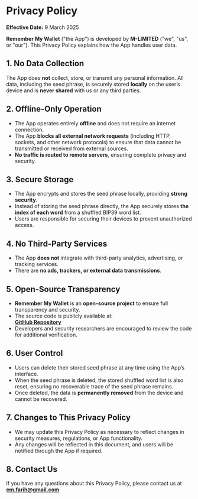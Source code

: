 # Privacy Policy

**Effective Date:** 9 March 2025

**Remember My Wallet** ("the App") is developed by **M-LIMITED** ("we", "us", or "our"). This Privacy Policy explains how the App handles user data.

## 1. No Data Collection
The App does **not** collect, store, or transmit any personal information. All data, including the seed phrase, is securely stored **locally** on the user’s device and is **never shared** with us or any third parties.

## 2. Offline-Only Operation
- The App operates entirely **offline** and does not require an internet connection.
- The App **blocks all external network requests** (including HTTP, sockets, and other network protocols) to ensure that data cannot be transmitted or received from external sources.
- **No traffic is routed to remote servers**, ensuring complete privacy and security.

## 3. Secure Storage
- The App encrypts and stores the seed phrase locally, providing **strong security**.
- Instead of storing the seed phrase directly, the App securely stores **the index of each word** from a shuffled BIP39 word list.
- Users are responsible for securing their devices to prevent unauthorized access.

## 4. No Third-Party Services
- The App **does not** integrate with third-party analytics, advertising, or tracking services.
- There are **no ads, trackers, or external data transmissions**.

## 5. Open-Source Transparency
- **Remember My Wallet** is an **open-source project** to ensure full transparency and security.
- The source code is publicly available at:  
  **[GitHub Repository](https://github.com/emfarih/remember-my-wallet)**
- Developers and security researchers are encouraged to review the code for additional verification.

## 6. User Control
- Users can delete their stored seed phrase at any time using the App’s interface.
- When the seed phrase is deleted, the stored shuffled word list is also reset, ensuring no recoverable trace of the seed phrase remains.
- Once deleted, the data is **permanently removed** from the device and cannot be recovered.

## 7. Changes to This Privacy Policy
- We may update this Privacy Policy as necessary to reflect changes in security measures, regulations, or App functionality.
- Any changes will be reflected in this document, and users will be notified through the App if required.

## 8. Contact Us
If you have any questions about this Privacy Policy, please contact us at **em.farih@gmail.com**

